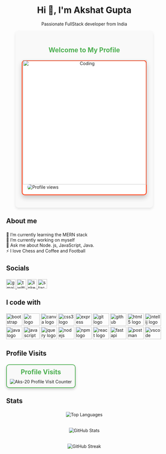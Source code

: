<h1 align="center">Hi 👋, I'm Akshat Gupta</h1>
<p align="center">Passionate FullStack developer from India</p>
<div align="center" style="padding: 20px; border-radius: 10px; background-color: #f9f9f9; box-shadow: 0 4px 8px rgba(0, 0, 0, 0.1); width: 80%; max-width: 800px; margin: auto;">

  <h2 style="color: #4CAF50; margin-bottom: 20px;">Welcome to My Profile</h2>
<img align="right" alt="Coding" width="400" src="https://as2.ftcdn.net/v2/jpg/06/28/15/53/1000_F_628155363_0NuasqXHZkjC13IFuTsrDHCFPeJo6aQr.jpg" />



<div align="left" style="margin-bottom: 20px; border: 3px solid #FF5733; border-radius: 10px; padding: 15px; background-color: #ffffff; box-shadow: 0 8px 16px rgba(0, 0, 0, 0.2); transition: transform 0.3s;">
  <img src="https://komarev.com/ghpvc/?username=aks-20&label=Profile%20views&color=FF5733&style=for-the-badge" alt="Profile views" style="border-radius: 8px; transition: transform 0.3s;" onmouseover="this.style.transform='scale(1.1)'" onmouseout="this.style.transform='scale(1)'"/>
</div>



 
  </p>

</div>


###



###

<h2 align="left">About me</h2>

###

<p align="left">🌱 I’m currently learning the MERN stack<br>🔭 I’m currently working on myself<br>💬 Ask me about Node. js, JavaScript, Java.<br>⚡ I love Chess and Coffee and Football</p>

###

<h2 align="left">Socials</h2>

###

<div align="left">
 
  <a href="mailto:akshatgupta0043@gmail.com?subject=feedback" target="_blank">
    <img src="https://img.shields.io/static/v1?message=Gmail&logo=gmail&label=&color=D14836&logoColor=white&labelColor=&style=for-the-badge" height="30" alt="gmail logo"  />
  </a>
<a href="https://x.com/AkshatGupta_567" target="_blank">
    <img src="https://img.shields.io/static/v1?message=Twitter&logo=twitter&label=&color=1DA1F2&logoColor=white&labelColor=&style=for-the-badge" height="30" alt="twitter logo" />
</a>

  </a>
  <a href="https://www.linkedin.com/in/akshat-gupta-41b394253/" target="_blank">
    <img src="https://img.shields.io/static/v1?message=LinkedIn&logo=linkedin&label=&color=0077B5&logoColor=white&labelColor=&style=for-the-badge" height="30" alt="linkedin logo"  />
</a>
<a href="https://stackoverflow.com/users/26954045/akshat-gupta" target="_blank">
    <img src="https://img.shields.io/static/v1?message=StackOverflow&logo=stackoverflow&label=&color=FE7A16&logoColor=white&labelColor=&style=for-the-badge" height="30" alt="stackoverflow logo" />
</a>


</div>

###

<h2 align="left">I code with</h2>

###

<div align="left">
 
  <img src="https://cdn.jsdelivr.net/gh/devicons/devicon/icons/bootstrap/bootstrap-original.svg" height="40" width="52" alt="bootstrap logo"  />
  <img src="https://cdn.jsdelivr.net/gh/devicons/devicon/icons/c/c-original.svg" height="40" width="52" alt="c logo"  />
  <img src="https://cdn.jsdelivr.net/gh/devicons/devicon/icons/canva/canva-original.svg" height="40" width="52" alt="canva logo"  />


  <img src="https://cdn.jsdelivr.net/gh/devicons/devicon/icons/css3/css3-original.svg" height="40" width="52" alt="css3 logo"  />
  <img src="https://cdn.jsdelivr.net/gh/devicons/devicon/icons/express/express-original.svg" height="40" width="52" alt="express logo"  />
  <img src="https://cdn.jsdelivr.net/gh/devicons/devicon/icons/git/git-original.svg" height="40" width="52" alt="git logo"  />
  <img src="https://cdn.jsdelivr.net/gh/devicons/devicon/icons/github/github-original.svg" height="40" width="52" alt="github logo"  />
  <img src="https://cdn.jsdelivr.net/gh/devicons/devicon/icons/html5/html5-original.svg" height="40" width="52" alt="html5 logo"  />

  <img src="https://cdn.jsdelivr.net/gh/devicons/devicon/icons/intellij/intellij-original.svg" height="40" width="52" alt="intellij logo"  />
  <img src="https://cdn.jsdelivr.net/gh/devicons/devicon/icons/java/java-original.svg" height="40" width="52" alt="java logo"  />
  <img src="https://cdn.jsdelivr.net/gh/devicons/devicon/icons/javascript/javascript-original.svg" height="40" width="52" alt="javascript logo"  />
  <img src="https://cdn.jsdelivr.net/gh/devicons/devicon/icons/jquery/jquery-original.svg" height="40" width="52" alt="jquery logo"  />
  <img src="https://cdn.jsdelivr.net/gh/devicons/devicon/icons/nodejs/nodejs-original.svg" height="40" width="52" alt="nodejs logo"  />
  <img src="https://cdn.jsdelivr.net/gh/devicons/devicon/icons/npm/npm-original-wordmark.svg" height="40" width="52" alt="npm logo"  />

<img src="https://cdn.jsdelivr.net/gh/devicons/devicon/icons/react/react-original.svg" height="40" width="52" alt="react logo" />
<img src="https://cdn.jsdelivr.net/gh/devicons/devicon/icons/fastapi/fastapi-plain.svg" height="40" width="52" alt="fastapi logo" />
<img src="https://cdn.jsdelivr.net/gh/devicons/devicon/icons/postman/postman-original.svg" height="40" width="52" alt="postman logo" />
<img src="https://cdn.jsdelivr.net/gh/devicons/devicon/icons/vscode/vscode-original.svg" height="40" width="52" alt="vscode logo" />


</div>

###

<h2 align="left">Profile Visits</h2>

###

<div align="center" style="border: 2px solid #4CAF50; border-radius: 10px; padding: 10px; background-color: #f9f9f9; box-shadow: 0 4px 8px rgba(0, 0, 0, 0.2); width: fit-content;">
  <h2 style="color: #4CAF50; margin: 0;">Profile Visits</h2>
  <img src="https://profile-counter.glitch.me/Aks-20/count.svg?" alt="Aks-20 Profile Visit Counter" style="margin-top: 10px;" />
</div>



###

<h2 align="left">Stats</h2>

###
<div align="center">

  <!-- Top Languages Card -->
  <p>
    <img src="https://github-readme-stats.vercel.app/api/top-langs?username=Aks-20&show_icons=true&locale=en&layout=compact&theme=radical&hide_border=true" alt="Top Languages" style="margin-bottom: 20px;" />
  </p>

  <!-- GitHub Stats Card -->
  <p>
    <img src="https://github-readme-stats.vercel.app/api?username=Aks-20&show_icons=true&locale=en&theme=radical&hide_border=true" alt="GitHub Stats" style="margin-bottom: 20px;" />
  </p>

  <!-- GitHub Streak Stats -->
  <p>
    <img src="https://github-readme-streak-stats.herokuapp.com/?user=Aks-20&theme=radical&hide_border=true" alt="GitHub Streak" />
  </p>

</div>






